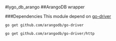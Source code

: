 #lygo_db_arango
##ArangoDB wrapper

###Dependencies
This module depend on [go-driver](https://github.com/arangodb/go-driver) 


`go get github.com/arangodb/go-driver`

`go get github.com/arangodb/go-driver/http`
